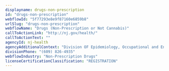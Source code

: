```yaml
---
displayname: drugs-non-prescription
id: "drugs-non-prescription"
webflowId: "5f77293e8e9f87160e6859b8"
urlSlug: "drugs-non-prescription"
webflowName: "Drugs (Non-Prescription or Not Cannabis)"
callToActionLink: "http://nj.gov/health/"
callToActionText: ""
agencyId: nj-health
agencyAdditionalContext: "Division OF Epidemiology, Occupational and Environmental Health Services, Consumer Health Services"
divisionPhone: "(609) 826-4935"
webflowIndustry: "Non-Prescription Drugs"
licenseCertificationClassification: "REGISTRATION"
---
```

